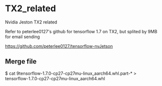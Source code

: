 # TX2_related
Nvidia Jeston TX2 related

Refer to peterlee0127's github for tensorflow 1.7 on TX2, but splited by 9MB for email sending

https://github.com/peterlee0127/tensorflow-nvJetson

## Merge file

$ cat 9tensorflow-1.7.0-cp27-cp27mu-linux_aarch64.whl.part-* > tensorflow-1.7.0-cp27-cp27mu-linux_aarch64.whl
